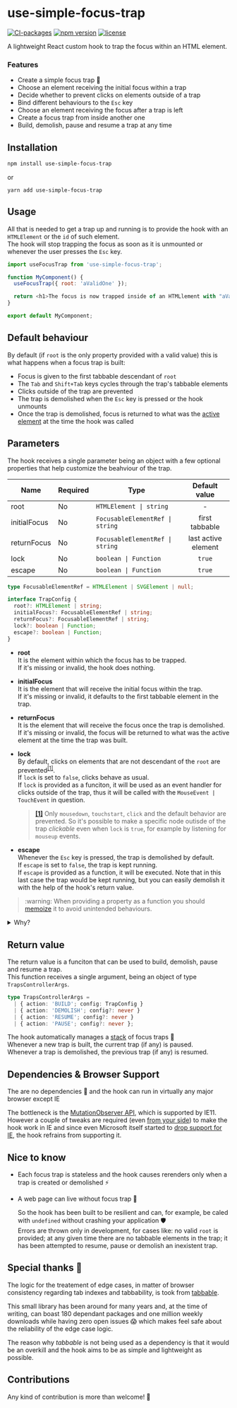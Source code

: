 # use-simple-focus-trap

[![CI-packages](https://github.com/DaviDevMod/use-simple-focus-trap/actions/workflows/CI-packages.yml/badge.svg)](https://github.com/DaviDevMod/use-simple-focus-trap/actions/workflows/CI-packages.yml) [![npm version](https://badgen.net/npm/v/use-simple-focus-trap)](https://www.npmjs.com/package/use-simple-focus-trap) [![license](https://badgen.now.sh/badge/license/MIT)](./LICENSE)

A lightweight React custom hook to trap the focus within an HTML element.

### Features

- Create a simple focus trap :lotus_position:
- Choose an element receiving the initial focus within a trap
- Decide whether to prevent clicks on elements outside of a trap
- Bind different behaviours to the `Esc` key
- Choose an element receiving the focus after a trap is left
- Create a focus trap from inside another one
- Build, demolish, pause and resume a trap at any time

## Installation

```bash
npm install use-simple-focus-trap
```

or

```
yarn add use-simple-focus-trap
```

## Usage

All that is needed to get a trap up and running is to provide the hook with an `HTMLElement` or the `id` of such element.  
The hook will stop trapping the focus as soon as it is unmounted or whenever the user presses the `Esc` key.

```javascript
import useFocusTrap from 'use-simple-focus-trap';

function MyComponent() {
  useFocusTrap({ root: 'aValidOne' });

  return <h1>The focus is now trapped inside of an HTMLlement with "aValidOne" as id</h1>;
}

export default MyComponent;
```

## Default behaviour

By default (if `root` is the only property provided with a valid value) this is what happens when a focus trap is built:

- Focus is given to the first tabbable descendant of `root`
- The `Tab` and `Shift+Tab` keys cycles through the trap's tabbable elements
- Clicks outside of the trap are prevented
- The trap is demolished when the `Esc` key is pressed or the hook unmounts
- Once the trap is demolished, focus is returned to what was the [active element](https://developer.mozilla.org/en-US/docs/Web/API/Document/activeElement) at the time the hook was called

## Parameters

The hook receives a single parameter being an object with a few optional properties that help customize the beahviour of the trap.

| Name         | Required | Type                            |    Default value    |
| ------------ | -------- | ------------------------------- | :-----------------: |
| root         | No       | `HTMLElement \| string`         |          -          |
| initialFocus | No       | `FocusableElementRef \| string` |   first tabbable    |
| returnFocus  | No       | `FocusableElementRef \| string` | last active element |
| lock         | No       | `boolean \| Function`           |       `true`        |
| escape       | No       | `boolean \| Function`           |       `true`        |

```ts
type FocusableElementRef = HTMLElement | SVGElement | null;

interface TrapConfig {
  root?: HTMLElement | string;
  initialFocus?: FocusableElementRef | string;
  returnFocus?: FocusableElementRef | string;
  lock?: boolean | Function;
  escape?: boolean | Function;
}
```

- **root**  
  It is the element within which the focus has to be trapped.  
  If it's missing or invalid, the hook does nothing.

- **initialFocus**  
  It is the element that will receive the initial focus within the trap.  
  If it's missing or invalid, it defaults to the first tabbable element in the trap.

- **returnFocus**  
  It is the element that will receive the focus once the trap is demolished.  
  If it's missing or invalid, the focus will be returned to what was the active element at the time the trap was built.

- **lock**  
  By default, clicks on elements that are not descendant of the `root` are prevented<sup id="note-reference-1">[[1]](#note-expansion-1)</sup>.  
  If `lock` is set to `false`, clicks behave as usual.  
  If `lock` is provided as a funciton, it will be used as an event handler for clicks outside of the trap, thus it will be called with the `MouseEvent | TouchEvent` in question.

  > <b id="note-expansion-1">[[1]](#note-reference-1)</b> Only `mousedown`, `touchstart`, `click` and the default behavior are prevented. So it's possible to make a specific node outisde of the trap _clickable_ even when `lock` is `true`, for example by listening for `mouseup` events.

- **escape**  
  Whenever the `Esc` key is pressed, the trap is demolished by default.  
  If `escape` is set to `false`, the trap is kept running.  
  If `escape` is provided as a function, it will be executed. Note that in this last case the trap would be kept running, but you can easily demolish it with the help of the hook's return value.

<blockquote id="note-expansion-2-warning">:warning: When providing a property as a function you should <a href="https://reactjs.org/docs/hooks-reference.html#usecallback">memoize</a> it to avoid unintended behaviours. </blockquote>

<details>
<summary>Why?</summary>

> The <a href="#return-value">the return value</a> avoids building two identic traps one on top of the other. It does so by deep-comparing the configuration objects received, but it only shallow-compares functions found in it.  
> So if at every rerender, the return value is called with the same configuration object containing an unmemoized function, it will end up creating a pile of duplicate traps.

Note that the memoization precaution is relevant only when the return value is used to build traps, and even then it may not be necessary depending on how it is used. Furthermore a warning will be shown if two subsequent trap configurations differ only in the reference of a function. So **if you feel confortable in doing so, you can avoid the memoization until a warning shows up.**

</details>

## Return value

The return value is a funciton that can be used to build, demolish, pause and resume a trap.  
This function receives a single argument, being an object of type `TrapsControllerArgs`.

```ts
type TrapsControllerArgs =
  | { action: 'BUILD'; config: TrapConfig }
  | { action: 'DEMOLISH'; config?: never }
  | { action: 'RESUME'; config?: never }
  | { action: 'PAUSE'; config?: never };
```

The hook automatically manages a [stack](<https://en.wikipedia.org/wiki/Stack_(abstract_data_type)>) of focus traps :juggling_person:  
Whenever a new trap is built, the current trap (if any) is paused.  
Whenever a trap is demolished, the previous trap (if any) is resumed.

## Dependencies & Browser Support

The are no dependencies :cherries: and the hook can run in virtually any major browser except IE

The bottleneck is the [MutationObserver API](https://caniuse.com/mdn-api_mutationobserver), which is supported by IE11. However a couple of tweaks are required (even [from your side](https://create-react-app.dev/docs/supported-browsers-features/#supported-browsers)) to make the hook work in IE and since even Microsoft itself started to [drop support for IE](https://docs.microsoft.com/en-us/lifecycle/announcements/internet-explorer-11-end-of-support-windows-10), the hook refrains from supporting it.

## Nice to know

- Each focus trap is stateless and the hook causes rerenders only when a trap is created or demolished :zap:

- A web page can live without focus trap :speak_no_evil:

  So the hook has been built to be resilient and can, for example, be caled with `undefined` without crashing your application :shield:  
  Errors are thrown only in development, for cases like: no valid `root` is provided; at any given time there are no tabbable elements in the trap; it has been attempted to resume, pause or demolish an inexistent trap.

## Special thanks :blue_heart:

The logic for the treatement of edge cases, in matter of browser consistency regarding tab indexes and tabbability, is took from [tabbable](https://github.com/focus-trap/tabbable).

This small library has been around for many years and, at the time of writing, can boast 180 dependant packages and one million weekly downloads while having zero open issues :scream: which makes feel safe about the reliability of the edge case logic.

The reason why _tabbable_ is not being used as a dependency is that it would be an overkill and the hook aims to be as simple and lightweight as possible.

## Contributions

Any kind of contribution is more than welcome! :tada:

